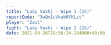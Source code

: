 ```yaml
---
title: "Lady Vashj - Wipe 1 (1%)"
reportCode: "3wQm1cVkab6YKLzt"
player: "Zail"
fight: "Lady Vashj - Wipe 1 (1%)"
date: 2021-09-26T18:56:24.204000+00:00
---
```


